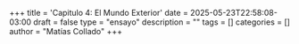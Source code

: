 +++
title = 'Capitulo 4: El Mundo Exterior'
date = 2025-05-23T22:58:08-03:00
draft = false
type = "ensayo"
description = ""
tags = []
categories = []
author = "Matías Collado"
+++

